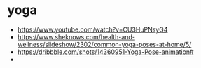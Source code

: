 # yoga
- https://www.youtube.com/watch?v=CU3HuPNsyG4
- https://www.sheknows.com/health-and-wellness/slideshow/2302/common-yoga-poses-at-home/5/
- https://dribbble.com/shots/14360951-Yoga-Pose-animation#
- 

